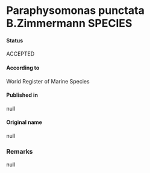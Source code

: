 Paraphysomonas punctata B.Zimmermann SPECIES
=======

#### Status
ACCEPTED

#### According to
World Register of Marine Species

#### Published in
null

#### Original name
null

### Remarks
null